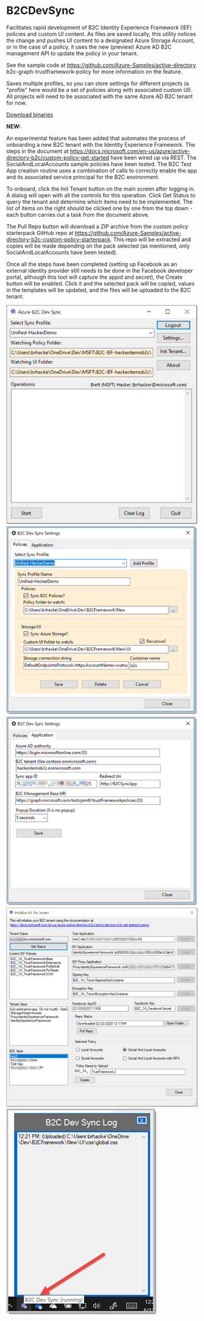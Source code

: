 # B2CDevSync

Facilitates rapid development of B2C Identity Experience Framework (IEF) policies and custom UI content. 
As files are saved locally, this utility notices the change and pushes UI content to a designated Azure Storage Account, 
or in the case of a policy, it uses the new (preview) Azure AD B2C management API to update the policy in your tenant. 

See the sample code at https://github.com/Azure-Samples/active-directory b2c-graph-trustframework-policy for more information 
on the feature.

Saves multiple profiles, so you can store settings for different projects (a "profile" here would be a set of policies along with associated 
custom UI). All projects will need to be associated with the same Azure AD B2C tenant for now.

<a href='Install/B2CDevSync.zip?raw=true'> Download binaries</a>

__NEW:__

An experimental feature has been added that automates the process of onboarding a new B2C tenant with the Identity Experience Framework. The steps
in the document at https://docs.microsoft.com/en-us/azure/active-directory-b2c/custom-policy-get-started have been wired up via REST. The SocialAndLocalAccounts
sample policies have been tested. The B2C Test App creation routine uses a combination of calls to correctly enable the app and its associated
service principal for the B2C environment.

To onboard, click the Init Tenant button on the main screen after logging in. A dialog will open with all the controls for this operation. Click Get Status to query
the tenant and determine which items need to be implemented. The list of items on the right should be clicked one by one from the top down - each button carries out 
a task from the document above. 

The Pull Repo button will download a ZIP archive from the custom policy starterpack GitHub repo at https://github.com/Azure-Samples/active-directory-b2c-custom-policy-starterpack.
This repo will be extracted and copies will be made depending on the pack selected (as mentioned, only SocialAndLocalAccounts have been tested).

Once all the steps have been completed (setting up Facebook as an external identity provider still needs to be done in the Facebook developer portal, although this tool
will capture the appid and secret), the Create button will be enabled. Click it and the selected pack will be copied, values in the templates will be updated, and
the files will be uploaded to the B2C tenant.

 ![alt text][Doc1]
 ![alt text][Doc2]
 ![alt text][Doc3]
 ![alt text][Doc5]
 ![alt text][Doc4]

[Doc1]: ./Docs/Mainform.png "Main form"
[Doc2]: ./Docs/Settings.png "Settings dialog"
[Doc3]: ./Docs/Settings2.png "Settings dialog"
[Doc4]: ./Docs/Notification.png "Notification area pop-up"
[Doc5]: ./Docs/IEFOnboarding.png "IEF Onboarding dialog"